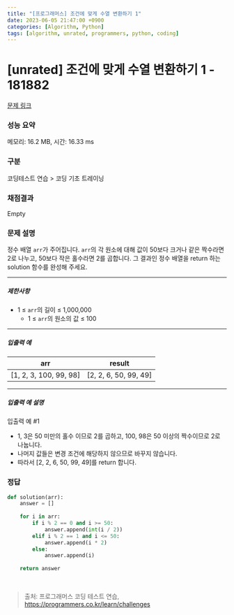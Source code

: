 ```yaml
---
title: "[프로그래머스] 조건에 맞게 수열 변환하기 1"
date: 2023-06-05 21:47:00 +0900
categories: [Algorithm, Python]
tags: [algorithm, unrated, programmers, python, coding]
---
```


# [unrated] 조건에 맞게 수열 변환하기 1 - 181882

[문제 링크](https://school.programmers.co.kr/learn/courses/30/lessons/181882)

### 성능 요약

메모리: 16.2 MB, 시간: 16.33 ms

### 구분

코딩테스트 연습 > 코딩 기초 트레이닝

### 채점결과

Empty

### 문제 설명

<p>정수 배열 <code>arr</code>가 주어집니다. <code>arr</code>의 각 원소에 대해 값이 50보다 크거나 같은 짝수라면 2로 나누고, 50보다 작은 홀수라면 2를 곱합니다. 그 결과인 정수 배열을 return 하는 solution 함수를 완성해 주세요.</p>

<hr>

<h5>제한사항</h5>

<ul>
<li>1 ≤ <code>arr</code>의 길이 ≤ 1,000,000

<ul>
<li>1 ≤ <code>arr</code>의 원소의 값 ≤ 100</li>
</ul></li>
</ul>

<hr>

<h5>입출력 예</h5>

| arr                    | result                |
|------------------------|-----------------------|
| [1, 2, 3, 100, 99, 98] | [2, 2, 6, 50, 99, 49] |

<hr>

<h5>입출력 예 설명</h5>

<p>입출력 예 #1</p>

<ul>
<li>1, 3은 50 미만의 홀수 이므로 2를 곱하고, 100, 98은 50 이상의 짝수이므로 2로 나눕니다.</li>
<li>나머지 값들은 변경 조건에 해당하지 않으므로 바꾸지 않습니다.</li>
<li>따라서 [2, 2, 6, 50, 99, 49]를 return 합니다.</li>
</ul>

### 정답

```python
def solution(arr):
    answer = []
    
    for i in arr:
        if i % 2 == 0 and i >= 50:
            answer.append(int(i / 2))
        elif i % 2 == 1 and i <= 50:
            answer.append(i * 2)
        else:
            answer.append(i)
    
    return answer
```

<br>

> 출처: 프로그래머스 코딩 테스트 연습, https://programmers.co.kr/learn/challenges
